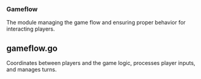 ### Gameflow

The module managing the game flow and ensuring proper behavior for interacting players.

## gameflow.go

Coordinates between players and the game logic, processes player inputs, and manages turns.
